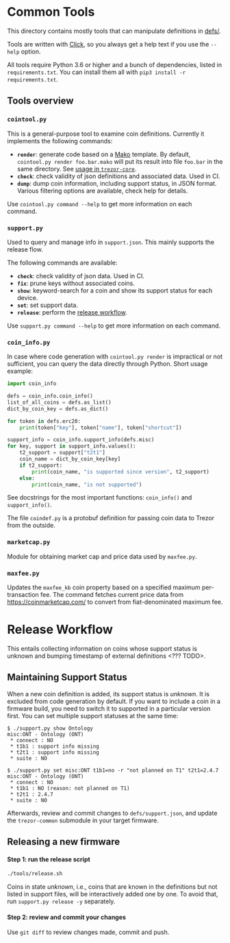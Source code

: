 # Common Tools

This directory contains mostly tools that can manipulate definitions in [defs/](../defs).

Tools are written with [Click](http://click.pocoo.org/6/), so you always get a help text
if you use the `--help` option.

All tools require Python 3.6 or higher and a bunch of dependencies, listed in `requirements.txt`.
You can install them all with `pip3 install -r requirements.txt`.

## Tools overview

### `cointool.py`

This is a general-purpose tool to examine coin definitions. Currently it implements
the following commands:

* **`render`**: generate code based on a [Mako](http://docs.makotemplates.org/en/latest/index.html)
  template. By default, `cointool.py render foo.bar.mako` will put its result into
  file `foo.bar` in the same directory. See [usage in `trezor-core`](https://github.com/trezor/trezor-core/commit/348b99b8dc5bcfc4ab85e1e7faad3fb4ef3e8763).
* **`check`**: check validity of json definitions and associated data. Used in CI.
* **`dump`**: dump coin information, including support status, in JSON format. Various
  filtering options are available, check help for details.

Use `cointool.py command --help` to get more information on each command.

### `support.py`

Used to query and manage info in `support.json`. This mainly supports the release flow.

The following commands are available:

* **`check`**: check validity of json data. Used in CI.
* **`fix`**: prune keys without associated coins.
* **`show`**: keyword-search for a coin and show its support status for each device.
* **`set`**: set support data.
* **`release`**: perform the [release workflow](#release-workflow).

Use `support.py command --help` to get more information on each command.

### `coin_info.py`

In case where code generation with `cointool.py render` is impractical or not sufficient,
you can query the data directly through Python. Short usage example:

```python
import coin_info

defs = coin_info.coin_info()
list_of_all_coins = defs.as_list()
dict_by_coin_key = defs.as_dict()

for token in defs.erc20:
    print(token["key"], token["name"], token["shortcut"])

support_info = coin_info.support_info(defs.misc)
for key, support in support_info.values():
    t2_support = support["t2t1"]
    coin_name = dict_by_coin_key[key]
    if t2_support:
        print(coin_name, "is supported since version", t2_support)
    else:
        print(coin_name, "is not supported")
```

See docstrings for the most important functions: `coin_info()` and `support_info()`.

The file `coindef.py` is a protobuf definition for passing coin data to Trezor
from the outside.

### `marketcap.py`

Module for obtaining market cap and price data used by `maxfee.py`.

### `maxfee.py`

Updates the `maxfee_kb` coin property based on a specified maximum per-transaction fee. The command
fetches current price data from https://coinmarketcap.com/ to convert from fiat-denominated maximum
fee.

# Release Workflow

This entails collecting information on coins whose support status is unknown and
bumping timestamp of external definitions <??? TODO>.

## Maintaining Support Status

When a new coin definition is added, its support status is _unknown_. It is excluded
from code generation by default. If you want to include a coin in a firmware build,
you need to switch it to supported in a particular version first. You can set multiple
support statuses at the same time:

```
$ ./support.py show Ontology
misc:ONT - Ontology (ONT)
 * connect : NO
 * t1b1 : support info missing
 * t2t1 : support info missing
 * suite : NO

$ ./support.py set misc:ONT t1b1=no -r "not planned on T1" t2t1=2.4.7
misc:ONT - Ontology (ONT)
 * connect : NO
 * t1b1 : NO (reason: not planned on T1)
 * t2t1 : 2.4.7
 * suite : NO
```

Afterwards, review and commit changes to `defs/support.json`, and update the `trezor-common`
submodule in your target firmware.

## Releasing a new firmware

#### **Step 1:** run the release script

```sh
./tools/release.sh
```

Coins in state _unknown_, i.e., coins that are known in the definitions but not listed
in support files, will be interactively added one by one. To avoid that, run `support.py
release -y` separately.

#### **Step 2:** review and commit your changes

Use `git diff` to review changes made, commit and push.
